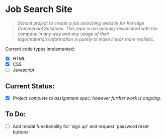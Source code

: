 # Job Search Site

> *School project to create a job searching website for Kerridge Commercial Solutions. This repo is not actually associated with the company in any way and any usage of their logo/materials/information is purely to make it look more realistic.*

Current code types implemented:

- [x] HTML
- [x] CSS
- [ ] Javascript

## Current Status:

- [x]  *Project complete to assignment spec, however further work is ongoing.*

## To Do:

- [ ] Add modal functionality for 'sign up' and request 'password reset buttons'
